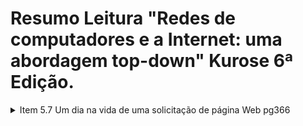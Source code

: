 # Resumo Leitura "Redes de computadores e a Internet: uma abordagem top-down" Kurose 6ª Edição.
<details>
  <summary>Item 5.7 Um dia na vida de uma solicitação de página Web pg366</summary>

  ## Cenário
  <p>Bob é um estudante e conecta seu notebook ao comutador Ethernet da sua escola e faz o download de uma página Web (www.google.com)</p>
  <img src="/img/bob_cenario.png" alt="Cenario Bob"/>
  
  1. DHCP , UDP, IP e Ethernet
    * DNS está fora da rede interna, o roteador da escola é conectado a um ISP (Fornecedor de acesso a internet), servidor DHCP no roteador
    1. DHCP
        * Notebook envia um pacote para o destino (255.255.255.255) com endereço de origem IP (0.0.0.0)
        * O quadro desse pacote tem destino MAC (FF:FF:FF:FF:FF:FF)
        * 
</details>